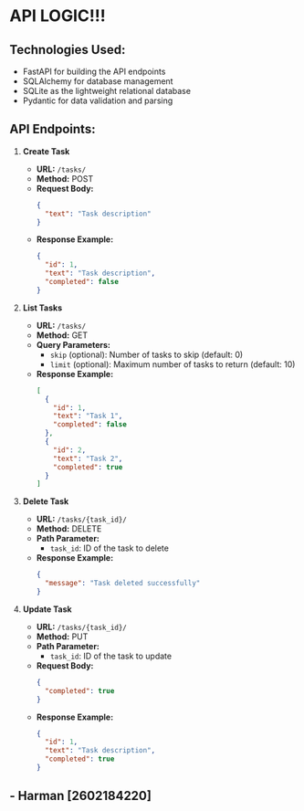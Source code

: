 # API LOGIC!!!

## Technologies Used:
- FastAPI for building the API endpoints
- SQLAlchemy for database management
- SQLite as the lightweight relational database
- Pydantic for data validation and parsing

## API Endpoints:

1. **Create Task**
   - **URL:** `/tasks/`
   - **Method:** POST
   - **Request Body:**
     ```json
     {
       "text": "Task description"
     }
     ```
   - **Response Example:**
     ```json
     {
       "id": 1,
       "text": "Task description",
       "completed": false
     }
     ```

2. **List Tasks**
   - **URL:** `/tasks/`
   - **Method:** GET
   - **Query Parameters:**
     - `skip` (optional): Number of tasks to skip (default: 0)
     - `limit` (optional): Maximum number of tasks to return (default: 10)
   - **Response Example:**
     ```json
     [
       {
         "id": 1,
         "text": "Task 1",
         "completed": false
       },
       {
         "id": 2,
         "text": "Task 2",
         "completed": true
       }
     ]
     ```

3. **Delete Task**
   - **URL:** `/tasks/{task_id}/`
   - **Method:** DELETE
   - **Path Parameter:**
     - `task_id`: ID of the task to delete
   - **Response Example:**
     ```json
     {
       "message": "Task deleted successfully"
     }
     ```

4. **Update Task**
   - **URL:** `/tasks/{task_id}/`
   - **Method:** PUT
   - **Path Parameter:**
     - `task_id`: ID of the task to update
   - **Request Body:**
     ```json
     {
       "completed": true
     }
     ```
   - **Response Example:**
     ```json
     {
       "id": 1,
       "text": "Task description",
       "completed": true
     }
     ```

## - Harman [2602184220]


